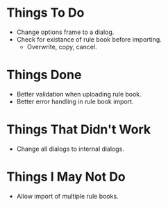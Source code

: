 # Things To Do
* Change options frame to a dialog.
* Check for existance of rule book before importing.
  * Overwrite, copy, cancel.

# Things Done
* Better validation when uploading rule book.
* Better error handling in rule book import.

# Things That Didn't Work
* Change all dialogs to internal dialogs.

# Things I May Not Do
* Allow import of multiple rule books.
